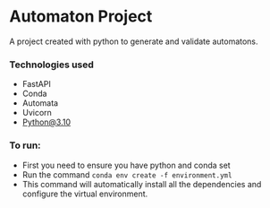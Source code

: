 # Automaton Project

A project created with python to generate and validate automatons.

### Technologies used

- FastAPI
- Conda
- Automata
- Uvicorn
- Python@3.10

### To run:

- First you need to ensure you have python and conda set
- Run the command `conda env create -f environment.yml`
- This command will automatically install all the dependencies and configure the virtual environment.
